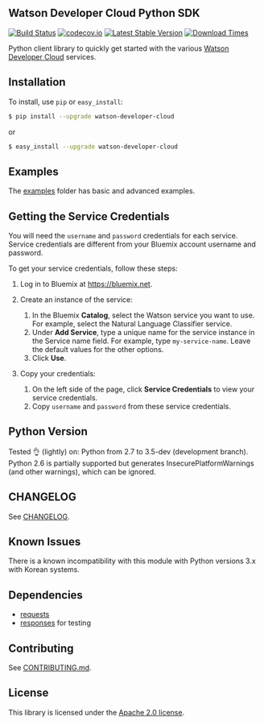 ## Watson Developer Cloud Python SDK
[![Build Status](https://travis-ci.org/watson-developer-cloud/python-sdk.svg)](https://travis-ci.org/watson-developer-cloud/python-sdk)
[![codecov.io](https://codecov.io/github/watson-developer-cloud/python-sdk/coverage.svg?branch=master)](https://codecov.io/github/watson-developer-cloud/python-sdk?branch=master)
[![Latest Stable Version](https://img.shields.io/pypi/v/watson-developer-cloud.svg)](https://pypi.python.org/pypi/watson-developer-cloud)
[![Download Times](https://img.shields.io/pypi/dm/watson-developer-cloud.svg)](https://pypi.python.org/pypi/watson-developer-cloud)

Python client library to quickly get started with the various [Watson Developer Cloud][wdc] services.

## Installation

To install, use `pip` or `easy_install`:

```bash
$ pip install --upgrade watson-developer-cloud
```
or
```bash
$ easy_install --upgrade watson-developer-cloud
```

## Examples
The [examples][examples] folder has basic and advanced examples.

## Getting the Service Credentials
You will need the `username` and `password` credentials for each service. Service credentials are different from your Bluemix account username and password.

To get your service credentials, follow these steps:
 1. Log in to Bluemix at https://bluemix.net.

 1. Create an instance of the service:
     1. In the Bluemix **Catalog**, select the Watson service you want to use. For example, select the Natural Language Classifier service.
     1. Under **Add Service**, type a unique name for the service instance in the Service name field. For example, type `my-service-name`. Leave the default values for the other options.
     1. Click **Use**.

 1. Copy your credentials:
     1. On the left side of the page, click **Service Credentials** to view your service credentials.
     1. Copy `username` and `password` from these service credentials.

## Python Version
Tested 👌 (lightly) on: Python from 2.7 to 3.5-dev (development branch).
Python 2.6 is partially supported but generates InsecurePlatformWarnings (and other warnings), which can be ignored.

## CHANGELOG
See [CHANGELOG][CHANGELOG.md].

## Known Issues
There is a known incompatibility with this module with Python versions 3.x with Korean systems.

## Dependencies
* [requests]
* [responses] for testing

## Contributing
See [CONTRIBUTING.md][CONTRIBUTING].

## License

This library is licensed under the [Apache 2.0 license][license].

[wdc]: http://www.ibm.com/watson/developercloud/
[vcap_environment]: http://www.ibm.com/watson/developercloud/doc/getting_started/gs-variables.shtml
[bluemix]: https://console.ng.bluemix.net
[pytest]: http://pytest.org/latest/
[responses]: https://github.com/getsentry/responses
[requests]: http://docs.python-requests.org/en/latest/
[examples]: https://github.com/watson-developer-cloud/python-sdk/tree/master/examples
[CONTRIBUTING]: https://github.com/watson-developer-cloud/python-sdk/blob/master/CONTRIBUTING.md
[CHANGELOG.md]: https://github.com/watson-developer-cloud/python-sdk/blob/master/CHANGELOG.md

[license]: http://www.apache.org/licenses/LICENSE-2.0
